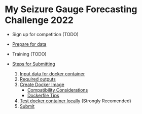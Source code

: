# My Seizure Gauge Forecasting Challenge 2022

- Sign up for competition (TODO)
- [Prepare for data](prepare_data.md)
- Training (TODO)


- [Steps for Submitting](submission/submission.md)
  1. [Input data for docker container](submission/inputs.md)
  2. [Required outputs](submission/outputs.md)
  3. [Create Docker Image](submission/create_docker.md)
      - [Compatibility Considerations](submission/compatibility.md)
      - [Dockerfile Tips](submission/dockerfile_tips.md)
  4. [Test docker container locally](submission/run_locally.md) (Strongly Recomended)
  5. [Submit](submission/submit.md)
